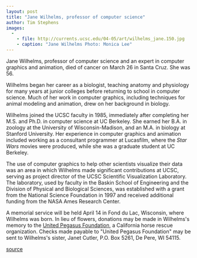 ```yaml
---
layout: post
title: "Jane Wilhelms, professor of computer science"
author: Tim Stephens
images:
  -
    - file: http://currents.ucsc.edu/04-05/art/wilhelms_jane.150.jpg
    - caption: "Jane Wilhelms Photo: Monica Lee"
---
```


Jane Wilhelms, professor of computer science and an expert in computer graphics and animation, died of cancer on March 26 in Santa Cruz. She was 56.

Wilhelms began her career as a biologist, teaching anatomy and physiology for many years at junior colleges before returning to school in computer science. Much of her work in computer graphics, including techniques for animal modeling and animation, drew on her background in biology.

Wilhelms joined the UCSC faculty in 1985, immediately after completing her M.S. and Ph.D. in computer science at UC Berkeley. She earned her B.A. in zoology at the University of Wisconsin-Madison, and an M.A. in biology at Stanford University. Her experience in computer graphics and animation included working as a consultant programmer at Lucasfilm, where the _Star Wars_ movies were produced, while she was a graduate student at UC Berkeley.

The use of computer graphics to help other scientists visualize their data was an area in which Wilhelms made significant contributions at UCSC, serving as project director of the UCSC Scientific Visualization Laboratory. The laboratory, used by faculty in the Baskin School of Engineering and the Division of Physical and Biological Sciences, was established with a grant from the National Science Foundation in 1997 and received additional funding from the NASA Ames Research Center.

A memorial service will be held April 14 in Fond du Lac, Wisconsin, where Wilhelms was born. In lieu of flowers, donations may be made in Wilhelms's memory to the [United Pegasus Foundation][1], a California horse rescue organization. Checks made payable to "United Pegasus Foundation" may be sent to Wilhelms's sister, Janet Cutler, P.O. Box 5261, De Pere, WI 54115.

[1]: http://www.unitedpegasus.com

[source](http://www1.ucsc.edu/currents/04-05/04-04/inmemoriam.asp "Permalink to inmemoriam")
